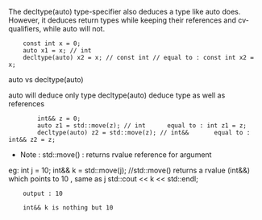 The decltype(auto) type-specifier also deduces a type like auto does. 
However, it deduces return types while keeping their references and cv-qualifiers, while auto will not.


        const int x = 0;
        auto x1 = x; // int
        decltype(auto) x2 = x; // const int // equal to : const int x2 = x;
        
        
auto vs decltype(auto)

auto will deduce only type
decltype(auto) deduce type as well as references

            int&& z = 0;
            auto z1 = std::move(z); // int      equal to : int z1 = z;
            decltype(auto) z2 = std::move(z); // int&&       equal to : int&& z2 = z;
            
            
            
* Note : std::move() : returns rvalue reference for argument

eg: 
        int j = 10;
        int&& k = std::move(j);     //std::move() returns a rvalue (int&&) which points to 10 , same as j
        std::cout << k << std::endl;  
  
        output : 10
  
        int&& k is nothing but 10
